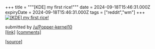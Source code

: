 +++
title = """[KDE] my first rice!"""
date = 2024-09-18T15:46:31.000Z
expiryDate = 2024-09-18T15:46:31.000Z
tags = ["reddit","wm"]
+++
[![[KDE] my first rice!](https://b.thumbs.redditmedia.com/o7bDQ3OKORS6MMCi097XAHL4KPsb5PgJV0XtHX_QDwE.jpg "[KDE] my first rice!")](https://www.reddit.com/r/unixporn/comments/1fjw23e/kde_my_first_rice/)

submitted by [/u/Popper-kernel10](https://www.reddit.com/user/Popper-kernel10)  
[\[link\]](https://www.reddit.com/gallery/1fjw23e) [\[comments\]](https://www.reddit.com/r/unixporn/comments/1fjw23e/kde_my_first_rice/)

[[source]](https://www.reddit.com/r/unixporn/comments/1fjw23e/kde_my_first_rice/)
